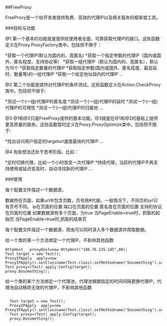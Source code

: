 ##FreeProxy

FreeProxy是一个给开发者提供免费、高效的代理IP以及相关服务的框架或工具。


###目标与功能

@1
第一个基本的功能就是提供给使用者全面、可靠获取代理IP的接口。这些函数定义在Proxy.ProxyFactory类中。包括但不限于：

*获取一个代理IP(默认为国内的、高匿名)
*获取一个指定参数的代理IP（国内或国外、匿名程度、支持协议等）
*获取一组代理IP（默认为国内的、高匿名），默认为10个
*获取指定数量的代理IP
*获取指定参数(国内或国外、匿名程度、最高延时、数量等)的一组代理IP
*获取一个给定地址段内的代理IP
...


@2
第二个功能是提供对代理IP的条件测试。这些函数定义在Action.CheckProxy类中。包括但不限于:

*测试一个(一组)代理IP的匿名度
*测试一个(一组)代理IP的延时
*测试一个(一组)代理IP的可用性
*测试一个(一组)代理IP的归属地
...

@3
@1和@2只是FreeProxy提供的基本功能，@3就是在@1和@2的基础上提供更高质量的服务。这些函数暂时定义在Proxy.ProxyOptimize类中。包括但不限于:

*找出访问用户指定的targeturl速度最快的代理IP
...

@4
有些想法还处于思考阶段。比如：

*定时切换代理，比如一个小时改变一次代理IP
*持续代理，当前的代理IP不再支持使用或延迟变高时，自动寻找新的代理IP
...


###使用                        
                               
每个配置文件描述一个数据源，

<ProxySite> 数据所在页面，如果url中包含页数，页号用#代替。一般情况下，不同页的url只有页号不同。
<IP>        ip在页面的位置
<Port>      端口在页面的位置
<Anonymity> 匿名度在页面的位置
<Procotol>  支持的协议在页面的位置
<PageEnable> 如果数据源有多个页面，为true
<PageStart>  当PageEnable=true时，抓取的起始页
<PageEnd>    当PageEnable=true时,抓取的结束页

每个配置文件描述一个数据源，爬虫可以同时读入多个数据源并爬取数据。


给一个类的某一个方法绑定一个代理IP，不影响其他函数
```
HttpHost   proxyHost=new HttpHost("180.76.135.145",80);
Test target = new Test(); 
ProxyIPApply  apply=new ProxyIPApply().setClassname(Test.class).setMethodname("Dosomething").setHost(proxyHost);
Test proxy=(Test) apply.Config(target);
proxy.Dosomething();

```

给一个类的某个方法绑定一个代理池，代理池根据指定的时间间隔更换代理IP，代理池自动移除无效的代理IP，不影响其他函数
```
  
  Test target = new Test(); 
  ProxyIPApply  apply=new ProxyIPApply().setClassname(Test.class).setMethodname("Dosomething").setProxypool(proxypool);
  Test proxy=(Test) apply.Config(target);
  proxy.Dosomething();

```

                    
  

                                                                                                                                    